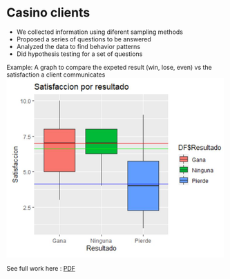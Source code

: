 # Casino clients
 - We collected information using diferent sampling methods
 - Proposed a series of questions to be answered 
 - Analyzed the data to find behavior patterns 
 - Did hypothesis testing for a set of questions

Example:
A graph to compare the expeted result (win, lose, even) vs the satisfaction a client communicates
![](https://github.com/Flrotm/Projects/blob/master/Data%20analysis/images/grafico.JPG )



See full work here : [PDF](Casino.pdf)
